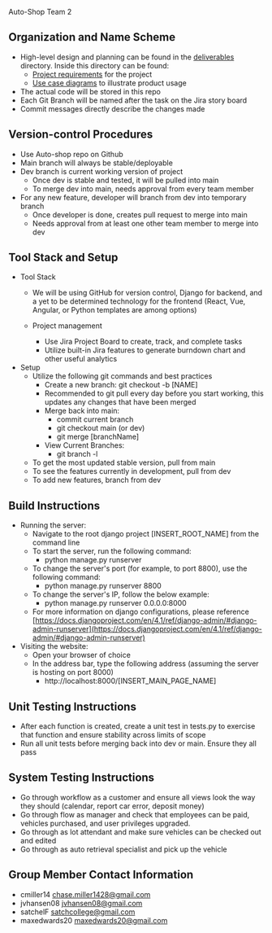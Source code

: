  Auto-Shop Team 2

## Organization and Name Scheme

- High-level design and planning can be found in the [deliverables](./deliverables/) directory. Inside this directory can be found:
  - [Project requirements](./deliverables/requirements.md) for the project
  - [Use case diagrams](./deliverables/use_cases/) to illustrate product usage
- The actual code will be stored in this repo
- Each Git Branch will be named after the task on the Jira story board
- Commit messages directly describe the changes made

## Version-control Procedures

- Use Auto-shop repo on Github
- Main branch will always be stable/deployable
- Dev branch is current working version of project
  - Once dev is stable and tested, it will be pulled into main
  - To merge dev into main, needs approval from every team member
- For any new feature, developer will branch from dev into temporary branch
  - Once developer is done, creates pull request to merge into main
  - Needs approval from at least one other team member to merge into dev

## Tool Stack and Setup

- Tool Stack
  - We will be using GitHub for version control, Django for backend, and a yet to be determined technology for the frontend (React, Vue, Angular, or Python templates are among options)
  - Project management

    - Use Jira Project Board to create, track, and complete tasks
    - Utilize built-in Jira features to generate burndown chart and other useful analytics
- Setup
  - Utilize the following git commands and best practices
    - Create a new branch: git checkout -b [NAME]
    - Recommended to git pull every day before you start working, this updates any changes that have been merged
    - Merge back into main:
      - commit current branch
      - git checkout main (or dev)
      - git merge [branchName]
    - View Current Branches:
      - git branch -l
  - To get the most updated stable version, pull from main
  - To see the features currently in development, pull from dev
  - To add new features, branch from dev

## Build Instructions

- Running the server:
  - Navigate to the root django project [INSERT\_ROOT\_NAME] from the command line
  - To start the server, run the following command:
    - python manage.py runserver
  - To change the server's port (for example, to port 8800), use the following command:
    - python manage.py runserver 8800
  - To change the server's IP, follow the below example:
    - python manage.py runserver 0.0.0.0:8000
  - For more information on django configurations, please reference [https://docs.djangoproject.com/en/4.1/ref/django-admin/#django-admin-runserver](https://docs.djangoproject.com/en/4.1/ref/django-admin/#django-admin-runserver)
- Visiting the website:
  - Open your browser of choice
  - In the address bar, type the following address (assuming the server is hosting on port 8000)
    - http://localhost:8000/[INSERT\_MAIN\_PAGE\_NAME]

## Unit Testing Instructions

- After each function is created, create a unit test in tests.py to exercise that function and ensure stability across limits of scope
- Run all unit tests before merging back into dev or main. Ensure they all pass

## System Testing Instructions

- Go through workflow as a customer and ensure all views look the way they should (calendar, report car error, deposit money)
- Go through flow as manager and check that employees can be paid, vehicles purchased, and user privileges upgraded.
- Go through as lot attendant and make sure vehicles can be checked out and edited
- Go through as auto retrieval specialist and pick up the vehicle

##


## Group Member Contact Information

- cmiller14 chase.miller1428@gmail.com
- jvhansen08 jvhansen08@gmail.com
- satchelF satchcollege@gmail.com
- maxedwards20 maxedwards20@gmail.com
